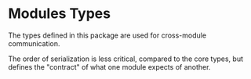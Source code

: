 # Modules Types

The types defined in this package are used for cross-module communication.

The order of serialization is less critical, compared to the core types, but defines the "contract" of what one module expects of another.
